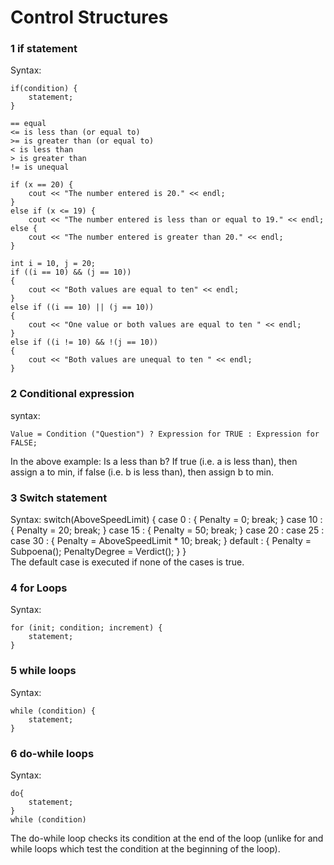 # Control Structures
### 1 if statement
Syntax:

    if(condition) {
        statement;
    }

    == equal
    <= is less than (or equal to)
    >= is greater than (or equal to)
    < is less than
    > is greater than
    != is unequal
    
    if (x == 20) {
        cout << "The number entered is 20." << endl;
    }
    else if (x <= 19) {
        cout << "The number entered is less than or equal to 19." << endl;
    else {
        cout << "The number entered is greater than 20." << endl;
    }
    
    int i = 10, j = 20;
    if ((i == 10) && (j == 10))
    {
        cout << "Both values are equal to ten" << endl;
    }
    else if ((i == 10) || (j == 10))
    {
        cout << "One value or both values are equal to ten " << endl;
    }
    else if ((i != 10) && !(j == 10))
    {
        cout << "Both values are unequal to ten " << endl;
    }
    
### 2 Conditional expression
syntax: 

`Value = Condition ("Question") ? Expression for TRUE : Expression for FALSE;`

In the above example: Is a less than b? If true (i.e. a is less than), then assign a to min, if false (i.e.
b is less than), then assign b to min.

### 3 Switch statement
Syntax:
    switch(AboveSpeedLimit) {
        case 0 : {
        Penalty = 0;
        break;
        }
        case 10 : {
        Penalty = 20;
        break;
        }
        case 15 : {
        Penalty = 50;
        break;
        }
        case 20 :
        case 25 :
        case 30 : {
        Penalty = AboveSpeedLimit * 10;
       break;
       }
       default : {
       Penalty = Subpoena();
       PenaltyDegree = Verdict();
       }
    }  
The default case is executed if none of the cases is true.    
 
### 4 for Loops
Syntax:

    for (init; condition; increment) {
        statement;
    }

### 5 while loops
Syntax:

    while (condition) {
        statement;
    }
  
### 6 do-while loops
Syntax:

    do{
        statement;
    }
    while (condition)
The do-while loop checks its condition at the end of the loop (unlike for and while loops which test the condition at the beginning of the loop).
